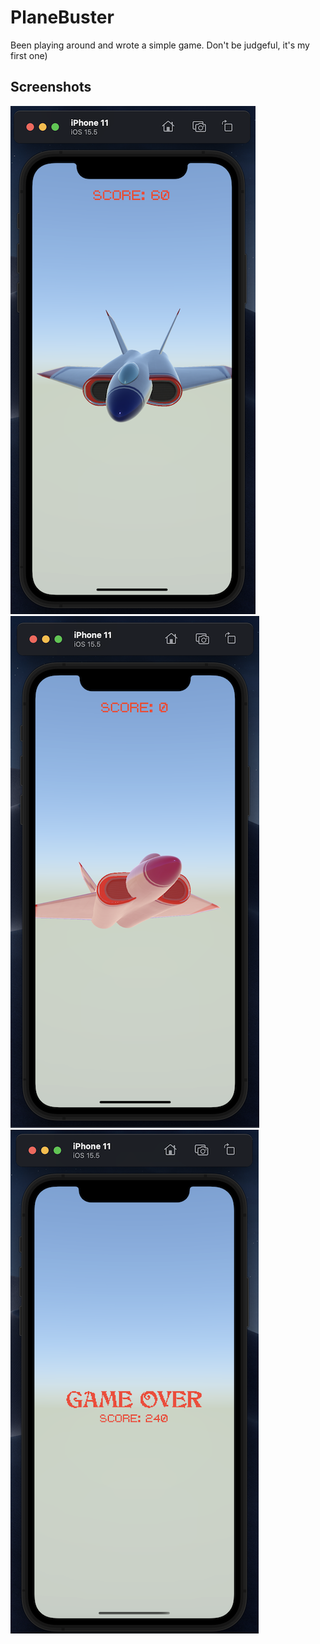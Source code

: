 # PlaneBuster
Been playing around and wrote a simple game. Don't be judgeful, it's my first one)

## Screenshots

![Screenshot 1](https://github.com/cyberbitchxx/game-proj/blob/main/game%20proj/Screenshots/screenshot%2001%20.png?raw=true)
![Screenshot 2](https://github.com/cyberbitchxx/game-proj/blob/main/game%20proj/Screenshots/screenshot%2002%20.png?raw=true)
![Screenshot 3](https://github.com/cyberbitchxx/game-proj/blob/main/game%20proj/Screenshots/screenshot%2003.png?raw=true)
